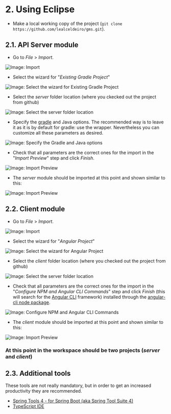 # 2. Using Eclipse

* Make a local working copy of the project (`git clone https://github.com/lealceldeiro/gms.git`).

## 2.1. API Server module

* Go to _File_ > _Import_.

![Image: Import](./images/eclipse-1-import.png)

* Select the wizard for "_Existing Gradle Project_"

![Image: Select the wizard for Existing Gradle Project](./images/eclipse-2-import-server-gradle-wizard.png)

* Select the _server_ folder location (where you ckecked out the project from github)

![Image: Select the server folder location](./images/eclipse-3-select-folder-location.png)

* Specify the [gradle][1] and Java options. The recommended way is to leave it as it is by default for gradle: use the wrapper. Nevertheless you can customize all these parameters as desired.

![Image: Specify the Gradle and Java options](./images/eclipse-4-select-gradle-and-java-options.png)

* Check that all parameters are the correct ones for the import in the "_Import Preview_" step and click _Finish_.

![Image: Import Preview](./images/eclipse-5-finish-server-import.png)

* The _server_ module should be imported at this point and shown similar to this:

![Image: Import Preview](./images/eclipse-6-server-imported.png)

## 2.2. Client module

* Go to _File_ > _Import_.

![Image: Import](./images/eclipse-1-import.png)

* Select the wizard for "_Angular Project_"

![Image: Select the wizard for Angular Project](./images/eclipse-7-import-client-angular-wizard.png)

* Select the _client_ folder location (where you checked out the project from github)

![Image: Select the server folder location](./images/eclipse-8-select-folder-location.png)

* Check that all parameters are the correct ones for the import in the "_Configure NPM and Angular CLI Commands_" step and click _Finish_ (this will search for the [Angular CLI][2] framework) installed through the [angular-cli node package][3].

![Image: Configure NPM and Angular CLI Commands](./images/eclipse-9-finish-client-import.png)

* The _client_ module should be imported at this point and shown similar to this:

![Image: Import Preview](./images/eclipse-10-client-imported.png)

### At this point in the workspace should be two projects (_server_ and _client_)

## 2.3. Additional tools

These tools are not really mandatory, but in order to get an increased productivity they are recommended.

* [Spring Tools 4 - for Spring Boot (aka Spring Tool Suite 4)][9]
* [TypeScript IDE][10]

[1]: https://gradle.org/
[2]: https://cli.angular.io/
[3]: https://www.npmjs.com/package/angular-cli
[9]: https://marketplace.eclipse.org/content/spring-tools-4-spring-boot-aka-spring-tool-suite-4
[10]: https://marketplace.eclipse.org/content/typescript-ide
